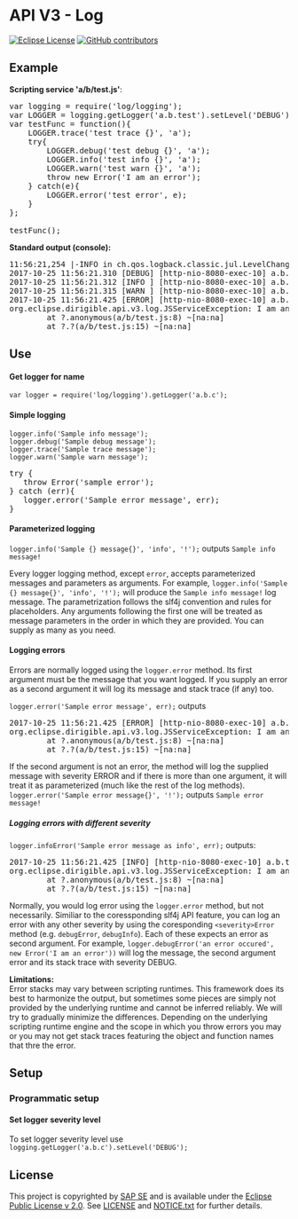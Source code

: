 # API V3 - Log

[![Eclipse License](http://img.shields.io/badge/license-Eclipse-brightgreen.svg)](LICENSE)
[![GitHub contributors](https://img.shields.io/github/contributors/dirigiblelabs/api-v3-log.svg)](https://github.com/dirigiblelabs/api-v3-log/graphs/contributors)

## Example
**Scripting service 'a/b/test.js'**:
<pre>
var logging = require('log/logging');
var LOGGER = logging.getLogger('a.b.test').setLevel('DEBUG');
var testFunc = function(){
	LOGGER.trace('test trace {}', 'a');
	try{
		LOGGER.debug('test debug {}', 'a');
		LOGGER.info('test info {}', 'a');
		LOGGER.warn('test warn {}', 'a');
		throw new Error('I am an error');
	} catch(e){
		LOGGER.error('test error', e);
	}
};

testFunc();
</pre>

**Standard output (console):**  
<pre>
11:56:21,254 |-INFO in ch.qos.logback.classic.jul.LevelChangePropagator@7728c489 - Propagating DEBUG level on Logger[a.b.test] onto the JUL framework
2017-10-25 11:56:21.310 [DEBUG] [http-nio-8080-exec-10] a.b.test - test debug a
2017-10-25 11:56:21.312 [INFO ] [http-nio-8080-exec-10] a.b.test - test info a
2017-10-25 11:56:21.315 [WARN ] [http-nio-8080-exec-10] a.b.test - test warn a
2017-10-25 11:56:21.425 [ERROR] [http-nio-8080-exec-10] a.b.test - test error
org.eclipse.dirigible.api.v3.log.JSServiceException: I am an error
        at ?.anonymous(a/b/test.js:8) ~[na:na]
        at ?.?(a/b/test.js:15) ~[na:na]
</pre>

## Use

#### Get logger for name
`var logger = require('log/logging').getLogger('a.b.c');`

#### Simple logging
`logger.info('Sample info message');`  
`logger.debug('Sample debug message');`    
`logger.trace('Sample trace message');`  
`logger.warn('Sample warn message');`  
<pre>try {
   throw Error('sample error');
} catch (err){
   logger.error('Sample error message', err);
}</pre>

#### Parameterized logging
`logger.info('Sample {} message{}', 'info', '!');` outputs `Sample info message!`  

Every logger logging method, except `error`, accepts parameterized messages and parameters as arguments.
For example, `logger.info('Sample {} message{}', 'info', '!');` will produce the `Sample info message!` log message. The parametrization follows the slf4j convention and rules for placeholders. Any arguments following the first one will be treated as message parameters in the order in which they are provided. You can supply as many as you need.

#### Logging errors
Errors are normally logged using the `logger.error` method. Its first argument must be the message that you want logged. If you supply an error as a second argument it will log its message and stack trace (if any) too. 

`logger.error('Sample error message', err);` outputs
<pre>
2017-10-25 11:56:21.425 [ERROR] [http-nio-8080-exec-10] a.b.test - Sample error message
org.eclipse.dirigible.api.v3.log.JSServiceException: I am an error
        at ?.anonymous(a/b/test.js:8) ~[na:na]
        at ?.?(a/b/test.js:15) ~[na:na]
</pre>

If the second argument is not an error, the method will log the supplied message with severity ERROR and if there is more than one argument, it will treat it as parameterized (much like the rest of the log methods).
`logger.error('Sample error message{}', '!');` outputs `Sample error message!`

##### Logging errors with different severity
`logger.infoError('Sample error message as info', err);` outputs:  
<pre>
2017-10-25 11:56:21.425 [INFO] [http-nio-8080-exec-10] a.b.test - Sample error message as info
org.eclipse.dirigible.api.v3.log.JSServiceException: I am an error
        at ?.anonymous(a/b/test.js:8) ~[na:na]
        at ?.?(a/b/test.js:15) ~[na:na]
</pre>

Normally, you would log error using the `logger.error` method, but not necessarily. Similiar to the coressponding slf4j API feature, you can log an error with any other severity by using the coresponding `<severity>Error` method (e.g. `debugError`, `debugInfo`). Each of these expects an error as second argument. For example, `logger.debugError('an error occured', new Error('I am an error'))` will log the message, the second argument error and its stack trace with severity DEBUG.

**Limitations:**  
Error stacks may vary between scripting runtimes. This framework does its best to harmonize the output, but sometimes some pieces are simply not provided by the underlying runtime and cannot be inferred reliably. We will try to gradually minimize the differences.
Depending on the underlying scripting runtime engine and the scope in which you throw errors you may or you may not get stack traces featuring the object and function names that thre the error. 

## Setup

### Programmatic setup

#### Set logger severity level
To set logger severity level use `logging.getLogger('a.b.c').setLevel('DEBUG');`  

## License

This project is copyrighted by [SAP SE](http://www.sap.com/) and is available under the [Eclipse Public License v 2.0](https://www.eclipse.org/legal/epl-v20.html). See [LICENSE](LICENSE) and [NOTICE.txt](NOTICE.txt) for further details.
